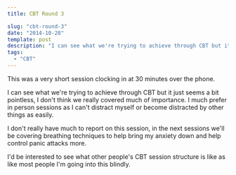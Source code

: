 ```yaml
---
title: CBT Round 3

slug: "cbt-round-3"
date: "2014-10-28"
template: post
description: "I can see what we're trying to achieve through CBT but it just seems a bit pointless, I don't think we really covered much of importance. I much prefer in person sessions as I can't distract myself or become distracted by other things as easily."
tags:
  - "CBT"
---
```

This was a very short session clocking in at 30 minutes over the phone.

I can see what we're trying to achieve through CBT but it just seems a bit pointless, I don't think we really covered much of importance. I much prefer in person sessions as I can't distract myself or become distracted by other things as easily.

I don't really have much to report on this session, in the next sessions we'll be covering breathing techniques to help bring my anxiety down and help control panic attacks more.

I'd be interested to see what other people's CBT session structure is like as like most people I'm going into this blindly.

